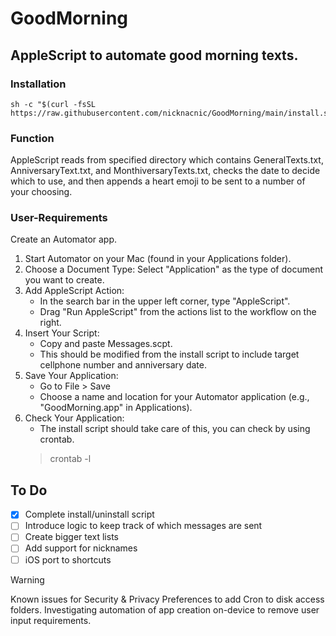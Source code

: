 # GoodMorning

## AppleScript to automate good morning texts.

### Installation
```
sh -c "$(curl -fsSL https://raw.githubusercontent.com/nicknacnic/GoodMorning/main/install.sh)"
```

### Function
AppleScript reads from specified directory which contains GeneralTexts.txt, AnniversaryText.txt, and MonthiversaryTexts.txt, checks the date to decide which to use, and then appends a heart emoji to be sent to a number of your choosing.

### User-Requirements
Create an Automator app.
1. Start Automator on your Mac (found in your Applications folder).
2. Choose a Document Type: Select "Application" as the type of document you want to create.
3. Add AppleScript Action:
    - In the search bar in the upper left corner, type "AppleScript".
    - Drag "Run AppleScript" from the actions list to the workflow on the right.
4. Insert Your Script:
    - Copy and paste Messages.scpt.
    - This should be modified from the install script to include target cellphone number and anniversary date.
5. Save Your Application:
    - Go to File > Save
    - Choose a name and location for your Automator application (e.g., "GoodMorning.app" in Applications).
6. Check Your Application:
    - The install script should take care of this, you can check by using crontab.
    > crontab -l

## To Do
- [x] Complete install/uninstall script
- [ ] Introduce logic to keep track of which messages are sent
- [ ] Create bigger text lists
- [ ] Add support for nicknames
- [ ] iOS port to shortcuts

> [!WARNING]
> Known issues for Security & Privacy Preferences to add Cron to disk access folders.
> Investigating automation of app creation on-device to remove user input requirements.
